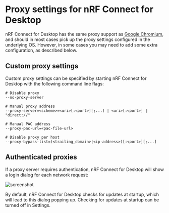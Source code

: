 # Proxy settings for nRF Connect for Desktop

nRF Connect for Desktop has the same proxy support as [Google Chromium](https://www.chromium.org/developers/design-documents/network-settings), and should in most cases pick up the proxy settings configured in the underlying OS. However, in some cases you may need to add some extra configuration, as described below.

## Custom proxy settings

Custom proxy settings can be specified by starting nRF Connect for Desktop with the following command line flags:

```
# Disable proxy
--no-proxy-server

# Manual proxy address
--proxy-server=<scheme>=<uri>[:<port>][;...] | <uri>[:<port>] | "direct://"

# Manual PAC address
--proxy-pac-url=<pac-file-url>

# Disable proxy per host
--proxy-bypass-list=(<trailing_domain>|<ip-address>)[:<port>][;...]
```

## Authenticated proxies

If a proxy server requires authentication, nRF Connect for Desktop will show a login dialog for each network request:

![screenshot](proxy-login-dialog.png)

By default, nRF Connect for Desktop checks for updates at startup, which will lead to this dialog popping up. Checking for updates at startup can be turned off in Settings.
